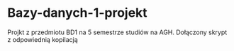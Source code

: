 # Bazy-danych-1-projekt

Projkt z przedmiotu BD1 na 5 semestrze studiów na AGH.
Dołączony skrypt z odpowiednią kopilacją
